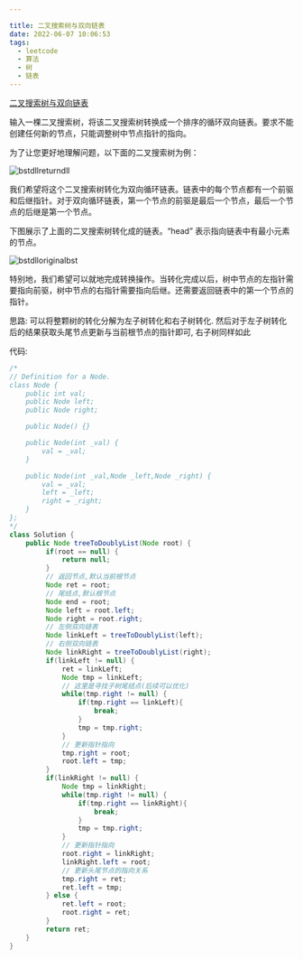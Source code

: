 ```yaml
---

title: 二叉搜索树与双向链表
date: 2022-06-07 10:06:53
tags:
  - leetcode
  - 算法
  - 树
  - 链表
---
```


[二叉搜索树与双向链表](https://leetcode.cn/problems/er-cha-sou-suo-shu-yu-shuang-xiang-lian-biao-lcof/)

输入一棵二叉搜索树，将该二叉搜索树转换成一个排序的循环双向链表。要求不能创建任何新的节点，只能调整树中节点指针的指向。

为了让您更好地理解问题，以下面的二叉搜索树为例：

![bstdllreturndll](bstdllreturndll.png)

我们希望将这个二叉搜索树转化为双向循环链表。链表中的每个节点都有一个前驱和后继指针。对于双向循环链表，第一个节点的前驱是最后一个节点，最后一个节点的后继是第一个节点。

下图展示了上面的二叉搜索树转化成的链表。“head” 表示指向链表中有最小元素的节点。

![bstdlloriginalbst](bstdlloriginalbst.png)

特别地，我们希望可以就地完成转换操作。当转化完成以后，树中节点的左指针需要指向前驱，树中节点的右指针需要指向后继。还需要返回链表中的第一个节点的指针。



思路: 可以将整颗树的转化分解为左子树转化和右子树转化. 然后对于左子树转化后的结果获取头尾节点更新与当前根节点的指针即可, 右子树同样如此



代码:

```java
/*
// Definition for a Node.
class Node {
    public int val;
    public Node left;
    public Node right;

    public Node() {}

    public Node(int _val) {
        val = _val;
    }

    public Node(int _val,Node _left,Node _right) {
        val = _val;
        left = _left;
        right = _right;
    }
};
*/
class Solution {
    public Node treeToDoublyList(Node root) {
         if(root == null) { 
             return null;
         }
         // 返回节点,默认当前根节点
         Node ret = root;
         // 尾结点,默认根节点
         Node end = root;
         Node left = root.left;
         Node right = root.right;
         // 左侧双向链表
         Node linkLeft = treeToDoublyList(left);
         // 右侧双向链表
         Node linkRight = treeToDoublyList(right);
         if(linkLeft != null) {
             ret = linkLeft;
             Node tmp = linkLeft;
             // 这里是寻找子树尾结点(后续可以优化)
             while(tmp.right != null) {
                 if(tmp.right == linkLeft){
                     break;
                 }
                 tmp = tmp.right;
             }
             // 更新指针指向
             tmp.right = root;
             root.left = tmp;
         }
         if(linkRight != null) {
             Node tmp = linkRight;
             while(tmp.right != null) {
                 if(tmp.right == linkRight){
                     break;
                 }
                 tmp = tmp.right;
             }
             // 更新指针指向
             root.right = linkRight;
             linkRight.left = root;
             // 更新头尾节点的指向关系
             tmp.right = ret;
             ret.left = tmp;
         } else {
             ret.left = root;
             root.right = ret;
         }
         return ret;
    }
}
```

